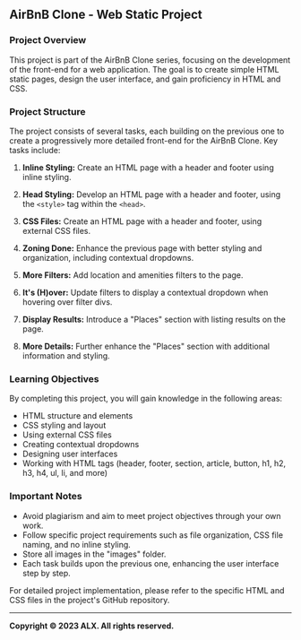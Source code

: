 ## AirBnB Clone - Web Static Project

### Project Overview
This project is part of the AirBnB Clone series, focusing on the development of the front-end for a web application. The goal is to create simple HTML static pages, design the user interface, and gain proficiency in HTML and CSS.

### Project Structure
The project consists of several tasks, each building on the previous one to create a progressively more detailed front-end for the AirBnB Clone. Key tasks include:

1. **Inline Styling:** Create an HTML page with a header and footer using inline styling.

2. **Head Styling:** Develop an HTML page with a header and footer, using the `<style>` tag within the `<head>`.

3. **CSS Files:** Create an HTML page with a header and footer, using external CSS files.

4. **Zoning Done:** Enhance the previous page with better styling and organization, including contextual dropdowns.

5. **More Filters:** Add location and amenities filters to the page.

6. **It's (H)over:** Update filters to display a contextual dropdown when hovering over filter divs.

7. **Display Results:** Introduce a "Places" section with listing results on the page.

8. **More Details:** Further enhance the "Places" section with additional information and styling.

### Learning Objectives
By completing this project, you will gain knowledge in the following areas:

- HTML structure and elements
- CSS styling and layout
- Using external CSS files
- Creating contextual dropdowns
- Designing user interfaces
- Working with HTML tags (header, footer, section, article, button, h1, h2, h3, h4, ul, li, and more)

### Important Notes
- Avoid plagiarism and aim to meet project objectives through your own work.
- Follow specific project requirements such as file organization, CSS file naming, and no inline styling.
- Store all images in the "images" folder.
- Each task builds upon the previous one, enhancing the user interface step by step.

For detailed project implementation, please refer to the specific HTML and CSS files in the project's GitHub repository.

---

**Copyright © 2023 ALX. All rights reserved.**
